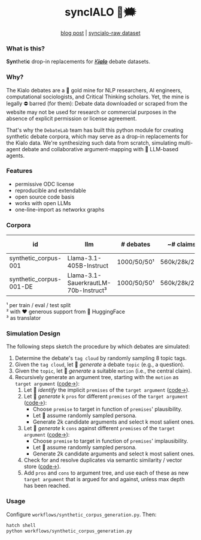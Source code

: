 <div align="center">

# syncIALO 🤖🗯️

[blog post](https://huggingface.co/blog/ggbetz/introducing-syncialo) | [syncialo-raw dataset](https://huggingface.co/datasets/DebateLabKIT/syncialo-raw)

</div>

### What is this?

**Syn**theti**c** drop-in replacements for [_K**ialo**_](https://kialo.com) debate datasets.

### Why?

The Kialo debates are a 👑 gold mine for NLP researchers, AI engineers, computational sociologists, and Critical Thinking scholars. Yet, the mine is legally ⛔️ barred (for them): Debate data downloaded or scraped from the website may not be used for research or commercial purposes in the absence of explicit permission or license agreement.

That's why the `DebateLab` team has built this python module for creating synthetic debate corpora, which may serve as a drop-in replacements for the Kialo data. We're synthesizing such data from scratch, simulating multi-agent debate and collaborative argument-mapping with 🤖 LLM-based agents. 

### Features

- permissive ODC license
- reproducible and extendable
- open source code basis
- works with open LLMs
- one-line-import as networkx graphs

### Corpora

| id | llm | # debates | ~# claims | link | contributed by |
|---|---|---|---|---|---|
| synthetic_corpus-001 |Llama-3.1-405B-Instruct|1000/50/50¹|560k/28k/28k¹|[HF hub→](https://huggingface.co/datasets/DebateLabKIT/syncialo-raw/viewer/synthetic_corpus-001)|DebateLab²|
| synthetic_corpus-001-DE |Llama-3.1-SauerkrautLM-70b-Instruct³|1000/50/50¹|560k/28k/28k¹|[HF hub→](https://huggingface.co/datasets/DebateLabKIT/syncialo-raw/viewer/synthetic_corpus-001-DE)|DebateLab|

¹ per train / eval / test split  
² with ❤️ generous support from 🤗 HuggingFace  
³ as translator


### Simulation Design

The following steps sketch the procedure by which debates are simulated:

1. Determine the debate's `tag cloud` by randomly sampling 8 topic tags.
2. Given the `tag cloud`, let 🤖 _generate_ a debate `topic` (e.g., a question).
3. Given the `topic`, let 🤖 _generate_ a suitable `motion` (i.e., the central claim).
4. Recursively generate an argument tree, starting with the `motion` as `target argument` ([code→](https://github.com/debatelab/syncIALO/blob/7db3b506271fe8a5c5d23c5c917635700c956516/src/syncialo/debate_builder.py#L340)):
   1. Let 🤖 _identify_ the implicit `premises` of the `target argument` ([code→](https://github.com/debatelab/syncIALO/blob/7db3b506271fe8a5c5d23c5c917635700c956516/src/syncialo/debate_builder.py#L91)).
   2. Let 🤖 _generate_ k `pros` for different `premises` of the `target argument` ([code→](https://github.com/debatelab/syncIALO/blob/7db3b506271fe8a5c5d23c5c917635700c956516/src/syncialo/chains/argumentation.py#L333)):
      * Choose `premise` to target in function of `premises`' plausibility.
      * Let 🤖 assume randomly sampled persona.
      * Generate 2k candidate arguments and select k most salient ones.
   3. Let 🤖 _generate_ k `cons` against different `premises` of the `target argument` ([code→](https://github.com/debatelab/syncIALO/blob/7db3b506271fe8a5c5d23c5c917635700c956516/src/syncialo/chains/argumentation.py#L444)):
      * Choose `premise` to target in function of `premises`' implausibility.
      * Let 🤖 assume randomly sampled persona.
      * Generate 2k candidate arguments and select k most salient ones.
   4. Check for and resolve duplicates via semantic similarity / vector store  ([code→](https://github.com/debatelab/syncIALO/blob/7db3b506271fe8a5c5d23c5c917635700c956516/src/syncialo/debate_builder.py#L244)).
   5. Add `pros` and `cons` to argument tree, and use each of these as new `target argument` that is argued for and against, unless max depth has been reached.

### Usage

Configure `workflows/synthetic_corpus_generation.py`. Then:

```sh
hatch shell
python workflows/synthetic_corpus_generation.py
```